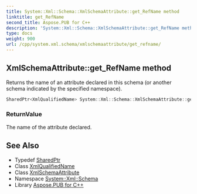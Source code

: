 ```yaml
---
title: System::Xml::Schema::XmlSchemaAttribute::get_RefName method
linktitle: get_RefName
second_title: Aspose.PUB for C++
description: 'System::Xml::Schema::XmlSchemaAttribute::get_RefName method. Returns the name of an attribute declared in this schema (or another schema indicated by the specified namespace) in C++.'
type: docs
weight: 900
url: /cpp/system.xml.schema/xmlschemaattribute/get_refname/
---
```

## XmlSchemaAttribute::get_RefName method


Returns the name of an attribute declared in this schema (or another schema indicated by the specified namespace).

```cpp
SharedPtr<XmlQualifiedName> System::Xml::Schema::XmlSchemaAttribute::get_RefName()
```


### ReturnValue

The name of the attribute declared.

## See Also

* Typedef [SharedPtr](../../../system/sharedptr/)
* Class [XmlQualifiedName](../../../system.xml/xmlqualifiedname/)
* Class [XmlSchemaAttribute](../)
* Namespace [System::Xml::Schema](../../)
* Library [Aspose.PUB for C++](../../../)
